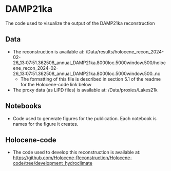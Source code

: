 # DAMP21ka
The code used to visualize the output of the DAMP21ka reconstruction


## Data
- The reconstruction is available at: /Data/results/holocene_recon_2024-02-26_13:07:51.362508_annual_DAMP21ka.8000loc.5000window.500/holocene_recon_2024-02-26_13:07:51.362508_annual_DAMP21ka.8000loc.5000window.500..nc
  - The formatting of this file is described in section 5.1 of the readme for the Holocene-code link below
- The proxy data (as LiPD files) is available at: /Data/proxies/Lakes21k

## Notebooks
- Code used to generate figures for the publication. Each notebook is names for the figure it creates.

## Holocene-code
- The code used to develop this reconstruction is available at: https://github.com/Holocene-Reconstruction/Holocene-code/tree/development_hydroclimate 
